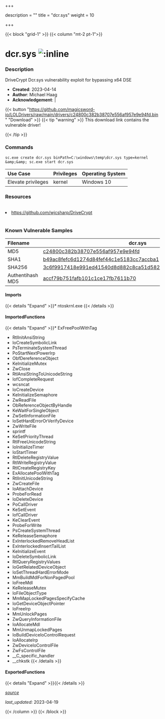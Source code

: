 +++

description = ""
title = "dcr.sys"
weight = 10

+++


{{< block "grid-1" >}}
{{< column "mt-2 pt-1">}}


# dcr.sys ![:inline](/images/twitter_verified.png) 


### Description

DriveCrypt Dcr.sys vulnerability exploit for bypassing x64 DSE

- **Created**: 2023-04-14
- **Author**: Michael Haag
- **Acknowledgement**:  | [](https://twitter.com/)

{{< button "https://github.com/magicsword-io/LOLDrivers/raw/main/drivers/c24800c382b38707e556af957e9e94fd.bin" "Download" >}}
{{< tip "warning" >}}
This download link contains the vulnerable driver!

{{< /tip >}}

### Commands

```
sc.exe create dcr.sys binPath=C:\windows\temp\dcr.sys type=kernel &amp;&amp; sc.exe start dcr.sys
```

| Use Case | Privileges | Operating System | 
|:---- | ---- | ---- |
| Elevate privileges | kernel | Windows 10 |

### Resources
<br>
<li><a href="https://github.com/wjcsharp/DriveCrypt">https://github.com/wjcsharp/DriveCrypt</a></li>
<br>

### Known Vulnerable Samples

| Filename | dcr.sys |
|:---- | ---- | 
| MD5 | <a href="https://www.virustotal.com/gui/file/c24800c382b38707e556af957e9e94fd">c24800c382b38707e556af957e9e94fd</a> |
| SHA1 | <a href="https://www.virustotal.com/gui/file/b49ac8fefc6d1274d84fef44c1e5183cc7accba1">b49ac8fefc6d1274d84fef44c1e5183cc7accba1</a> |
| SHA256 | <a href="https://www.virustotal.com/gui/file/3c6f9917418e991ed41540d8d882c8ca51d582a82fd01bff6cdf26591454faf5">3c6f9917418e991ed41540d8d882c8ca51d582a82fd01bff6cdf26591454faf5</a> |
| Authentihash MD5 | <a href="https://www.virustotal.com/gui/search/authentihash%253Aaccf79b751fafb101c1ce17fb7611b70">accf79b751fafb101c1ce17fb7611b70</a> || Authentihash SHA1 | <a href="https://www.virustotal.com/gui/search/authentihash%253A8f2f1684a7305f32015d54c402790a47c6c7a0c9">8f2f1684a7305f32015d54c402790a47c6c7a0c9</a> || Authentihash SHA256 | <a href="https://www.virustotal.com/gui/search/authentihash%253A2b60228db4f3092063e115537b5731ef3487ecf55c036e812605c5149071332c">2b60228db4f3092063e115537b5731ef3487ecf55c036e812605c5149071332c</a> |
#### Imports
{{< details "Expand" >}}* ntoskrnl.exe
{{< /details >}}
#### ImportedFunctions
{{< details "Expand" >}}* ExFreePoolWithTag
* RtlInitAnsiString
* IoCreateSymbolicLink
* PsTerminateSystemThread
* PoStartNextPowerIrp
* ObfDereferenceObject
* KeInitializeMutex
* ZwClose
* RtlAnsiStringToUnicodeString
* IofCompleteRequest
* wcsncat
* IoCreateDevice
* KeInitializeSemaphore
* ZwReadFile
* ObReferenceObjectByHandle
* KeWaitForSingleObject
* ZwSetInformationFile
* IoSetHardErrorOrVerifyDevice
* ZwWriteFile
* sprintf
* KeSetPriorityThread
* RtlFreeUnicodeString
* IoInitializeTimer
* IoStartTimer
* RtlDeleteRegistryValue
* RtlWriteRegistryValue
* RtlCreateRegistryKey
* ExAllocatePoolWithTag
* RtlInitUnicodeString
* ZwCreateFile
* IoAttachDevice
* ProbeForRead
* IoDeleteDevice
* PoCallDriver
* KeSetEvent
* IofCallDriver
* KeClearEvent
* ProbeForWrite
* PsCreateSystemThread
* KeReleaseSemaphore
* ExInterlockedRemoveHeadList
* ExInterlockedInsertTailList
* KeInitializeEvent
* IoDeleteSymbolicLink
* RtlQueryRegistryValues
* IoGetRelatedDeviceObject
* IoSetThreadHardErrorMode
* MmBuildMdlForNonPagedPool
* IoFreeMdl
* KeReleaseMutex
* IoFileObjectType
* MmMapLockedPagesSpecifyCache
* IoGetDeviceObjectPointer
* IoFreeIrp
* MmUnlockPages
* ZwQueryInformationFile
* IoAllocateMdl
* MmUnmapLockedPages
* IoBuildDeviceIoControlRequest
* IoAllocateIrp
* ZwDeviceIoControlFile
* ZwFsControlFile
* __C_specific_handler
* __chkstk
{{< /details >}}
#### ExportedFunctions
{{< details "Expand" >}}{{< /details >}}



[*source*](https://github.com/magicsword-io/LOLDrivers/tree/main/yaml/dcr.yaml)

*last_updated:* 2023-04-19








{{< /column >}}
{{< /block >}}
